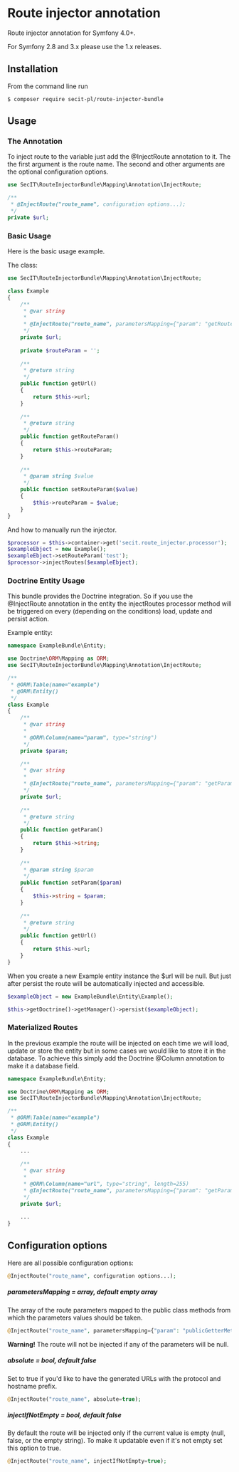 # Route injector annotation

Route injector annotation for Symfony 4.0+.

For Symfony 2.8 and 3.x please use the 1.x releases.


## Installation

From the command line run

```
$ composer require secit-pl/route-injector-bundle
```

## Usage

### The Annotation

To inject route to the variable just add the @InjectRoute annotation to it.
The the first argument is the route name.
The second and other arguments are the optional configuration options.

```php
use SecIT\RouteInjectorBundle\Mapping\Annotation\InjectRoute;

/**
 * @InjectRoute("route_name", configuration options...);
 */
private $url;
```

### Basic Usage

Here is the basic usage example.

The class:

```php
use SecIT\RouteInjectorBundle\Mapping\Annotation\InjectRoute;

class Example
{
    /**
     * @var string
     *
     * @InjectRoute("route_name", parametersMapping={"param": "getRouteParam"});
     */
    private $url;
    
    private $routeParam = '';
    
    /**
     * @return string
     */
    public function getUrl()
    {
        return $this->url;
    }
    
    /**
     * @return string
     */
    public function getRouteParam()
    {
        return $this->routeParam;
    }
    
    /**
     * @param string $value
     */
    public function setRouteParam($value)
    {
        $this->routeParam = $value;
    }
}
```

And how to manually run the injector.

```php
$processor = $this->container->get('secit.route_injector.processor');
$exampleEbject = new Example();
$exampleEbject->setRouteParam('test');
$processor->injectRoutes($exampleEbject);
```

### Doctrine Entity Usage

This bundle provides the Doctrine integration. So if you use the @InjectRoute annotation in the entity
the injectRoutes processor method will be triggered on every (depending on the conditions) load, update and persist action.

Example entity:

```php
namespace ExampleBundle\Entity;

use Doctrine\ORM\Mapping as ORM;
use SecIT\RouteInjectorBundle\Mapping\Annotation\InjectRoute;

/**
 * @ORM\Table(name="example")
 * @ORM\Entity()
 */
class Example
{
    /**
     * @var string
     *
     * @ORM\Column(name="param", type="string")
     */
    private $param;

    /**
     * @var string
     *
     * @InjectRoute("route_name", parametersMapping={"param": "getParam"});
     */
    private $url;
    
    /**
     * @return string
     */
    public function getParam()
    {
        return $this->string;
    }
    
    /**
     * @param string $param
     */
    public function setParam($param)
    {
        $this->string = $param;
    }
    
    /**
     * @return string
     */
    public function getUrl()
    {
        return $this->url;
    }
}
```

When you create a new Example entity instance the $url will be null. But just after persist
the route will be automatically injected and accessible.

```php
$exampleObject = new ExampleBundle\Entity\Example();

$this->getDoctrine()->getManager()->persist($exampleObject);
```

### Materialized Routes

In the previous example the route will be injected on each time we will load, update or store the entity
but in some cases we would like to store it in the database. To achieve this simply add the Doctrine @Column
annotation to make it a database field.

```php
namespace ExampleBundle\Entity;

use Doctrine\ORM\Mapping as ORM;
use SecIT\RouteInjectorBundle\Mapping\Annotation\InjectRoute;

/**
 * @ORM\Table(name="example")
 * @ORM\Entity()
 */
class Example
{
    ...
    
    /**
     * @var string
     *
     * @ORM\Column(name="url", type="string", length=255)
     * @InjectRoute("route_name", parametersMapping={"param": "getParam"});
     */
    private $url;
    
    ...
}
```

## Configuration options

Here are all possible configuration options:

```php
@InjectRoute("route_name", configuration options...);
```

##### parametersMapping = array, default empty array
The array of the route parameters mapped to the public class methods from which the parameters
values should be taken.

```php
@InjectRoute("route_name", parametersMapping={"param": "publicGetterMethodName"});
```

**Warning!** The route will not be injected if any of the parameters will be null.

##### absolute = bool, default false
Set to true if you'd like to have the generated URLs with the protocol and hostname prefix.

```php
@InjectRoute("route_name", absolute=true);
```

##### injectIfNotEmpty = bool, default false
By default the route will be injected only if the current value is empty (null, false, or the empty string).
To make it updatable even if it's not empty set this option to true.

```php
@InjectRoute("route_name", injectIfNotEmpty=true);
```
